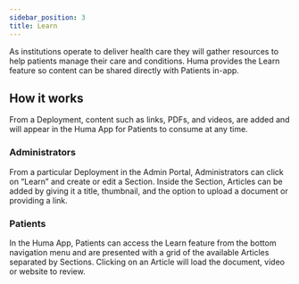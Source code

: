 ```yaml
---
sidebar_position: 3
title: Learn
---
```


As institutions operate to deliver health care they will gather resources to help patients manage their care and conditions. Huma provides the Learn feature so content can be shared directly with Patients in-app. 

## How it works

From a Deployment, content such as links, PDFs, and videos, are added and will appear in the Huma App for Patients to consume at any time.

### Administrators

From a particular Deployment in the Admin Portal, Administrators can click on “Learn” and create or edit a Section. Inside the Section, Articles can be added by giving it a title, thumbnail, and the option to upload a document or providing a link.

### Patients

In the Huma App, Patients can access the Learn feature from the bottom navigation menu and are presented with a grid of the available Articles separated by Sections. Clicking on an Article will load the document, video or website to review.
